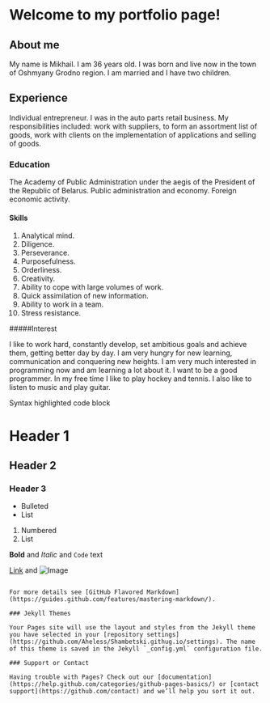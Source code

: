 # Welcome to my portfolio page!

## About me

My name is Mikhail. I am 36 years old. I was born and live now in the town of Oshmyany Grodno region.
I am married and I have two children.
 
## Experience

Individual entrepreneur. I was in the auto parts retail business. My responsibilities included: 
work with suppliers, to form an assortment list of goods, work with clients on the implementation of applications and selling of goods.  

### Education

The Academy of Public Administration under the aegis of the President of the Republic of Belarus. Public administration and economy. Foreign economic activity.

#### Skills

1. Analytical mind.
2. Diligence. 
3. Perseverance. 
4. Purposefulness.
5. Orderliness.
6. Creativity.
7. Ability to cope with large volumes of work.
8. Quick assimilation of new information.
9. Ability to work in a team.
10. Stress resistance.

#####Interest

I like to work hard, constantly develop, set ambitious goals and achieve them, getting better day by day. I am very hungry for new learning, communication and conquering new heights. I am very much interested in programming now and am learning a lot about it. I want to be a good programmer. In my free time I like to play hockey and tennis. I also like to listen to music and play guitar.




Syntax highlighted code block

# Header 1
## Header 2
### Header 3

- Bulleted
- List

1. Numbered
2. List

**Bold** and _Italic_ and `Code` text

[Link](url) and ![Image](src)
```

For more details see [GitHub Flavored Markdown](https://guides.github.com/features/mastering-markdown/).

### Jekyll Themes

Your Pages site will use the layout and styles from the Jekyll theme you have selected in your [repository settings](https://github.com/Aheless/Shambetski.githug.io/settings). The name of this theme is saved in the Jekyll `_config.yml` configuration file.

### Support or Contact

Having trouble with Pages? Check out our [documentation](https://help.github.com/categories/github-pages-basics/) or [contact support](https://github.com/contact) and we’ll help you sort it out.
